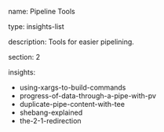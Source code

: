 name: Pipeline Tools

type: insights-list

description: Tools for easier pipelining.

section: 2

insights:
  - using-xargs-to-build-commands
  - progress-of-data-through-a-pipe-with-pv
  - duplicate-pipe-content-with-tee
  - shebang-explained
  - the-2-1-redirection
